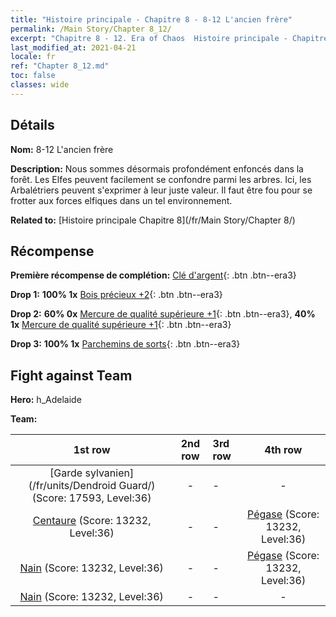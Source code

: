 ```yaml
---
title: "Histoire principale - Chapitre 8 - 8-12 L'ancien frère"
permalink: /Main Story/Chapter 8_12/
excerpt: "Chapitre 8 - 12. Era of Chaos  Histoire principale - Chapitre 8_12. 8-12 L'ancien frère"
last_modified_at: 2021-04-21
locale: fr
ref: "Chapter 8_12.md"
toc: false
classes: wide
---
```


## Détails

 **Nom:** 8-12 L'ancien frère

 **Description:** Nous sommes désormais profondément enfoncés dans la forêt. Les Elfes peuvent facilement se confondre parmi les arbres. Ici, les Arbalétriers peuvent s'exprimer à leur juste valeur. Il faut être fou pour se frotter aux forces elfiques dans un tel environnement.

 **Related to:** [Histoire principale Chapitre 8](/fr/Main Story/Chapter 8/)

## Récompense

 **Première récompense de complétion:** [Clé d'argent](/fr/Items/con_693/){: .btn .btn--era3}

 **Drop 1:** **100% 1x** [Bois précieux +2](/fr/Items/mat_27/){: .btn .btn--era3}

 **Drop 2:** **60% 0x** [Mercure de qualité supérieure +1](/fr/Items/mat_21/){: .btn .btn--era3}, **40% 1x** [Mercure de qualité supérieure +1](/fr/Items/mat_21/){: .btn .btn--era3}

 **Drop 3:** **100% 1x** [Parchemins de sorts](/fr/Items/con_694/){: .btn .btn--era3}


## Fight against Team
 **Hero:** h_Adelaide

 **Team:**


  | 1st row | 2nd row | 3rd row | 4th row |
  |:----:|:----:|:----|:----:|
  | [Garde sylvanien](/fr/units/Dendroid Guard/) (Score: 17593, Level:36)  | - | - | - |
  | [Centaure](/fr/units/Centaur/) (Score: 13232, Level:36)  | - | - | [Pégase](/fr/units/Pegasus/) (Score: 13232, Level:36)  |
  | [Nain](/fr/units/Dwarf/) (Score: 13232, Level:36)  | - | - | [Pégase](/fr/units/Pegasus/) (Score: 13232, Level:36)  |
  | [Nain](/fr/units/Dwarf/) (Score: 13232, Level:36)  | - | - | - |


